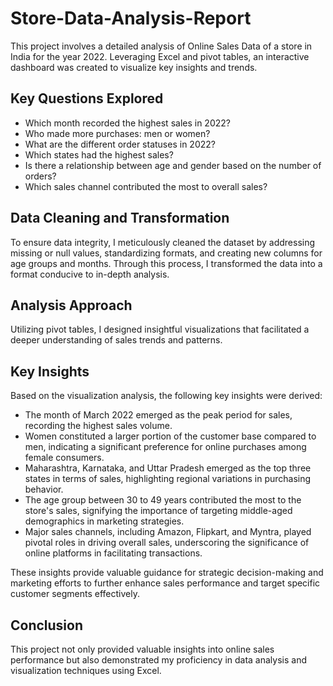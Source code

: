 # Store-Data-Analysis-Report
This project involves a detailed analysis of Online Sales Data of a store in India for the year 2022. Leveraging Excel and pivot tables, an interactive dashboard was created to visualize key insights and trends.

## Key Questions Explored
- Which month recorded the highest sales in 2022?
- Who made more purchases: men or women?
- What are the different order statuses in 2022?
- Which states had the highest sales?
- Is there a relationship between age and gender based on the number of orders?
- Which sales channel contributed the most to overall sales?

## Data Cleaning and Transformation
To ensure data integrity, I meticulously cleaned the dataset by addressing missing or null values, standardizing formats, and creating new columns for age groups and months. Through this process, I transformed the data into a format conducive to in-depth analysis.

## Analysis Approach
Utilizing pivot tables, I designed insightful visualizations that facilitated a deeper understanding of sales trends and patterns.

## Key Insights
Based on the visualization analysis, the following key insights were derived:

- The month of March 2022 emerged as the peak period for sales, recording the highest sales volume.
- Women constituted a larger portion of the customer base compared to men, indicating a significant preference for online purchases among female consumers.
- Maharashtra, Karnataka, and Uttar Pradesh emerged as the top three states in terms of sales, highlighting regional variations in purchasing behavior.
- The age group between 30 to 49 years contributed the most to the store's sales, signifying the importance of targeting middle-aged demographics in marketing strategies.
- Major sales channels, including Amazon, Flipkart, and Myntra, played pivotal roles in driving overall sales, underscoring the significance of online platforms in facilitating transactions.

These insights provide valuable guidance for strategic decision-making and marketing efforts to further enhance sales performance and target specific customer segments effectively.

## Conclusion
This project not only provided valuable insights into online sales performance but also demonstrated my proficiency in data analysis and visualization techniques using Excel.

